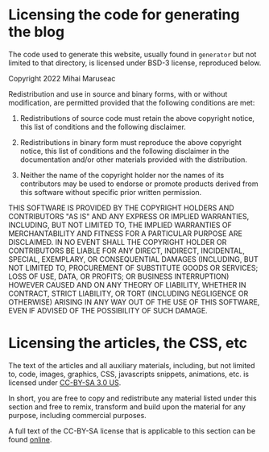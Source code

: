 Licensing the code for generating the blog
==========================================

The code used to generate this website, usually found in `generator` but not
limited to that directory, is licensed under BSD-3 license, reproduced below.

Copyright 2022 Mihai Maruseac

Redistribution and use in source and binary forms, with or without
modification, are permitted provided that the following conditions are met:

1. Redistributions of source code must retain the above copyright notice, this
list of conditions and the following disclaimer.

2. Redistributions in binary form must reproduce the above copyright notice,
this list of conditions and the following disclaimer in the documentation
and/or other materials provided with the distribution.

3. Neither the name of the copyright holder nor the names of its contributors
may be used to endorse or promote products derived from this software without
specific prior written permission.

THIS SOFTWARE IS PROVIDED BY THE COPYRIGHT HOLDERS AND CONTRIBUTORS "AS IS" AND
ANY EXPRESS OR IMPLIED WARRANTIES, INCLUDING, BUT NOT LIMITED TO, THE IMPLIED
WARRANTIES OF MERCHANTABILITY AND FITNESS FOR A PARTICULAR PURPOSE ARE
DISCLAIMED. IN NO EVENT SHALL THE COPYRIGHT HOLDER OR CONTRIBUTORS BE LIABLE
FOR ANY DIRECT, INDIRECT, INCIDENTAL, SPECIAL, EXEMPLARY, OR CONSEQUENTIAL
DAMAGES (INCLUDING, BUT NOT LIMITED TO, PROCUREMENT OF SUBSTITUTE GOODS OR
SERVICES; LOSS OF USE, DATA, OR PROFITS; OR BUSINESS INTERRUPTION) HOWEVER
CAUSED AND ON ANY THEORY OF LIABILITY, WHETHER IN CONTRACT, STRICT LIABILITY,
OR TORT (INCLUDING NEGLIGENCE OR OTHERWISE) ARISING IN ANY WAY OUT OF THE USE
OF THIS SOFTWARE, EVEN IF ADVISED OF THE POSSIBILITY OF SUCH DAMAGE.

Licensing the articles, the CSS, etc
====================================

The text of the articles and all auxiliary materials, including, but not
limited to, code, images, graphics, CSS, javascripts snippets, animations, etc.
is licensed under [CC-BY-SA 3.0 US][cc-by-sa].

In short, you are free to copy and redistribute any material listed under this
section and free to remix, transform and build upon the material for any
purpose, including commercial purposes.

A full text of the CC-BY-SA license that is applicable to this section can be
found [online][cc-by-sa-legalese].

[cc-by-sa]: https://creativecommons.org/licenses/by-sa/3.0/us/
[cc-by-sa-legalese]: https://creativecommons.org/licenses/by-sa/3.0/us/legalcode

